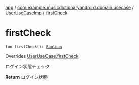 [app](../../index.md) / [com.example.musicdictionaryandroid.domain.usecase](../index.md) / [UserUseCaseImp](index.md) / [firstCheck](./first-check.md)

# firstCheck

`fun firstCheck(): `[`Boolean`](https://kotlinlang.org/api/latest/jvm/stdlib/kotlin/-boolean/index.html)

Overrides [UserUseCase.firstCheck](../-user-use-case/first-check.md)

ログイン状態チェック

**Return**
ログイン状態

